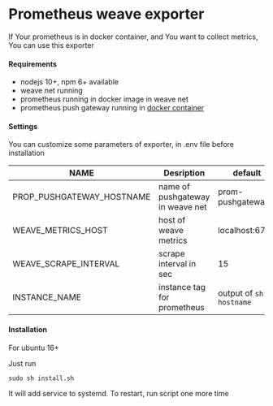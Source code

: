 # Prometheus weave exporter

If Your prometheus is in docker container, and You want to collect metrics, You can use this exporter

#### Requirements
- nodejs 10+, npm 6+ available
- weave net running
- prometheus running in docker image in weave net
- prometheus push gateway running in [docker container](https://github.com/prometheus/pushgateway#using-docker)

#### Settings

You can customize some parameters of exporter, in .env file before installation

| NAME  | Desription  	| default |
|---	|---	| ---   |
| PROP_PUSHGATEWAY_HOSTNAME   	| name of pushgateway in weave net   	|   prom-pushgateway    |
| WEAVE_METRICS_HOST   	        | host of weave metrics   	            |   localhost:6782      |
| WEAVE_SCRAPE_INTERVAL   	    | scrape interval in sec               	|   15                  |
| INSTANCE_NAME   	            | instance tag for prometheus           |   output of ```sh -c hostname```              |

#### Installation

For ubuntu 16+

Just run
```shell script
sudo sh install.sh 
``` 

It will add service to systemd. To restart, run script one more time
